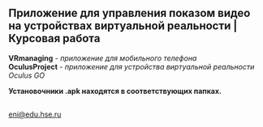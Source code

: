 ## Приложение для управления показом видео на устройствах виртуальной реальности | Курсовая работа

**VRmanaging** - _приложение для мобильного телефона_  
**OculusProject** - _приложение для устройства виртуальной реальности Oculus GO_    
  
__Установочники .apk находятся в соответствующих папках.__
## 
eni@edu.hse.ru
